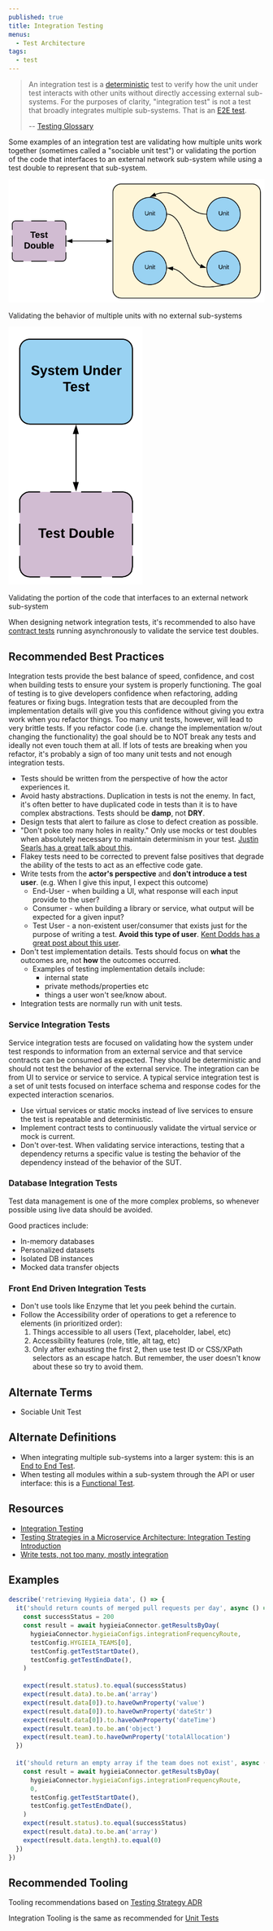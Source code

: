 ```yaml
---
published: true
title: Integration Testing
menus:
  - Test Architecture
tags:
  - test
---
```


> An integration test is a [deterministic](../glossary#deterministic-test) test to verify how the unit under test interacts with other units without directly accessing external sub-systems. For the purposes of clarity, "integration test" is not a test that broadly integrates multiple sub-systems. That is an [E2E test](e2e).
>
> -- [Testing Glossary](../glossary#integration-test)

Some examples of an integration test are validating how multiple units work together (sometimes called a "sociable unit test") or validating the portion of the code that interfaces to an external network sub-system while using a test double to represent that sub-system.

![Functional Integration](../images/testing-images/integration-test.png#width=400px)

Validating the behavior of multiple units with no external sub-systems

![Network Integration](../images/testing-images/network-integration-test.png#width=200px)

Validating the portion of the code that interfaces to an external network sub-system

When designing network integration tests, it's recommended to also have [contract tests](../glossary#contract-test) running asynchronously to validate the service test doubles.

## Recommended Best Practices

Integration tests provide the best balance of speed, confidence, and cost when building tests to ensure your system is properly functioning. The goal of testing is to give developers confidence when refactoring, adding features or fixing bugs. Integration tests that are decoupled from the implementation details will give you this confidence without giving you extra work when you refactor things. Too many unit tests, however, will lead to very brittle tests. If you refactor code (i.e. change the implementation w/out changing the functionality) the goal should be to NOT break any tests and ideally not even touch them at all. If lots of tests are breaking when you refactor, it's probably a sign of too many unit tests and not enough integration tests.

- Tests should be written from the perspective of how the actor experiences it.
- Avoid hasty abstractions. Duplication in tests is not the enemy. In fact, it's often better to have duplicated code in tests than it is to have complex abstractions. Tests should be **damp**, not **DRY**.
- Design tests that alert to failure as close to defect creation as possible.
- "Don't poke too many holes in reality." Only use mocks or test doubles when absolutely necessary to maintain determinism in your test. [Justin Searls has a great talk about this](https://blog.testdouble.com/talks/2018-03-06-please-dont-mock-me/).
- Flakey tests need to be corrected to prevent false positives that degrade the ability of the tests to act as an effective code gate.
- Write tests from the **actor's perspective** and **don't introduce a test user**. (e.g. When I give this input, I expect this outcome)
  - End-User - when building a UI, what response will each input provide to the user?
  - Consumer - when building a library or service, what output will be expected for a given input?
  - Test User - a non-existent user/consumer that exists just for the purpose of writing a test. **Avoid this type of user**. [Kent Dodds has a great post about this user](https://kentcdodds.com/blog/avoid-the-test-user/).
- Don't test implementation details. Tests should focus on **what** the outcomes are, not **how** the outcomes occurred.
  - Examples of testing implementation details include:
    - internal state
    - private methods/properties etc
    - things a user won't see/know about.
- Integration tests are normally run with unit tests.

### Service Integration Tests

Service integration tests are focused on validating how the system under test responds to information from an external service and that service contracts can be consumed as expected. They should be deterministic and should not test the behavior of the external service. The integration can be from UI to service or service to service. A typical service integration test is a set of unit tests focused on interface schema and response codes for the expected interaction scenarios.

- Use virtual services or static mocks instead of live services to ensure the test is repeatable and deterministic.
- Implement contract tests to continuously validate the virtual service or mock is current.
- Don't over-test. When validating service interactions, testing that a dependency returns a specific value is testing the behavior of the dependency instead of the behavior of the SUT.

### Database Integration Tests

Test data management is one of the more complex problems, so whenever possible using live data should be avoided.

Good practices include:

- In-memory databases
- Personalized datasets
- Isolated DB instances
- Mocked data transfer objects

### Front End Driven Integration Tests

- Don't use tools like Enzyme that let you peek behind the curtain.
- Follow the Accessibility order of operations to get a reference to elements (in prioritized order):
  1. Things accessible to all users (Text, placeholder, label, etc)
  2. Accessibility features (role, title, alt tag, etc)
  3. Only after exhausting the first 2, then use test ID or CSS/XPath selectors as an escape hatch. But remember, the user doesn't know about these so try to avoid them.

## Alternate Terms

- Sociable Unit Test

## Alternate Definitions

- When integrating multiple sub-systems into a larger system: this is an [End to End Test](../glossary#end-to-end-test).
- When testing all modules within a sub-system through the API or user interface: this is a [Functional Test](../glossary#functional-test).

## Resources

- [Integration Testing](https://martinfowler.com/bliki/IntegrationTest.html)
- [Testing Strategies in a Microservice Architecture: Integration Testing Introduction](https://martinfowler.com/articles/microservice-testing/#testing-integration-introduction)
- [Write tests, not too many, mostly integration](https://kentcdodds.com/blog/write-tests)

## Examples

```javascript
describe('retrieving Hygieia data', () => {
  it('should return counts of merged pull requests per day', async () => {
    const successStatus = 200
    const result = await hygieiaConnector.getResultsByDay(
      hygieiaConnector.hygieiaConfigs.integrationFrequencyRoute,
      testConfig.HYGIEIA_TEAMS[0],
      testConfig.getTestStartDate(),
      testConfig.getTestEndDate(),
    )

    expect(result.status).to.equal(successStatus)
    expect(result.data).to.be.an('array')
    expect(result.data[0]).to.haveOwnProperty('value')
    expect(result.data[0]).to.haveOwnProperty('dateStr')
    expect(result.data[0]).to.haveOwnProperty('dateTime')
    expect(result.team).to.be.an('object')
    expect(result.team).to.haveOwnProperty('totalAllocation')
  })

  it('should return an empty array if the team does not exist', async () => {
    const result = await hygieiaConnector.getResultsByDay(
      hygieiaConnector.hygieiaConfigs.integrationFrequencyRoute,
      0,
      testConfig.getTestStartDate(),
      testConfig.getTestEndDate(),
    )
    expect(result.status).to.equal(successStatus)
    expect(result.data).to.be.an('array')
    expect(result.data.length).to.equal(0)
  })
})
```

## Recommended Tooling

Tooling recommendations based on [Testing Strategy ADR](/adrs/001)

Integration Tooling is the same as recommended for [Unit Tests](unit)
